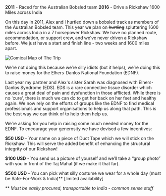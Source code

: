 **2011** - Raced for the Australian Bobsled team
**2016** - Drive a Rickshaw 1600 Miles across India

On this day in 2011, Alex and I hurtled down a bobsled track as members of the Australian Bobsled team. This year we plan on ~~hurtling~~ spluttering 1600 miles across India in a 7 horsepower Rickshaw. We have no planned route, accommodation, or support crew, and we’ve never driven a Rickshaw before. We just have a start and finish line - two weeks and 1600 miles apart.


<img src="//sstent.github.io/centrarium/assets/here_to_here_map.jpg" title="Comical Map of The Trip">

We’re not doing this because we’re silly idiots (but it helps), we’re doing this to raise money for the Elhers-Danlos National Foundation (EDNF).

Last year my partner and Alex's sister Sarah was diagnosed with Elhers-Danlos Syndrome (EDS). EDS is a rare connective tissue disorder which causes a great deal of pain and dysfunction in those afflicted. While there is no 'cure', there is much we can do to get her back on her feet and healthy again. We now rely on the efforts of groups like the EDNF to find medical professionals and support organisations to help us along that path. This is the best way we can think of to help them help us.

We’re asking for you help in raising some much needed money for the EDNF. To encourage your generosity we have devised a few incentives:

**$50 USD** - Your name on a piece of Duct Tape which we will stick on the Rickshaw. This will serve the added benefit of enhancing the structural integrity of our Rickshaw!

**$100 USD** - You send us a picture of yourself and we’ll take a “group photo” with you in front of the Taj Mahal (if we make it that far).

**$500 USD** - You can pick what silly costume we wear for a whole day (must be Safe-For-Work & India)** [limited availability]

** *Must be easily procured, transportable to India - common sense stuff*
